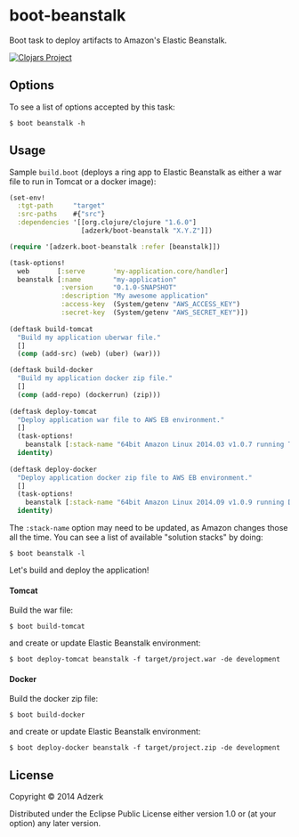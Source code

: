 # boot-beanstalk

Boot task to deploy artifacts to Amazon's Elastic Beanstalk.

[![Clojars Project][1]][2]

## Options

To see a list of options accepted by this task:

```
$ boot beanstalk -h
```

## Usage

Sample `build.boot` (deploys a ring app to Elastic Beanstalk as either a war
file to run in Tomcat or a docker image):

```clojure
(set-env!
  :tgt-path     "target"
  :src-paths    #{"src"}
  :dependencies '[[org.clojure/clojure "1.6.0"]
                  [adzerk/boot-beanstalk "X.Y.Z"]])

(require '[adzerk.boot-beanstalk :refer [beanstalk]])

(task-options!
  web       [:serve       'my-application.core/handler]
  beanstalk [:name        "my-application"
             :version     "0.1.0-SNAPSHOT"
             :description "My awesome application"
             :access-key  (System/getenv "AWS_ACCESS_KEY")
             :secret-key  (System/getenv "AWS_SECRET_KEY")])
  
(deftask build-tomcat
  "Build my application uberwar file."
  []
  (comp (add-src) (web) (uber) (war)))

(deftask build-docker
  "Build my application docker zip file."
  []
  (comp (add-repo) (dockerrun) (zip)))
  
(deftask deploy-tomcat
  "Deploy application war file to AWS EB environment."
  []
  (task-options!
    beanstalk [:stack-name "64bit Amazon Linux 2014.03 v1.0.7 running Tomcat 7 Java 7"])
  identity)
  
(deftask deploy-docker
  "Deploy application docker zip file to AWS EB environment."
  []
  (task-options!
    beanstalk [:stack-name "64bit Amazon Linux 2014.09 v1.0.9 running Docker 1.2.0"])
  identity)
```

The `:stack-name` option may need to be updated, as Amazon changes those all the
time. You can see a list of available "solution stacks" by doing:

```
$ boot beanstalk -l
```

Let's build and deploy the application!

#### Tomcat

Build the war file:

```
$ boot build-tomcat
```

and create or update Elastic Beanstalk environment:

```
$ boot deploy-tomcat beanstalk -f target/project.war -de development
```

#### Docker

Build the docker zip file:

```
$ boot build-docker
```

and create or update Elastic Beanstalk environment:

```
$ boot deploy-docker beanstalk -f target/project.zip -de development
```

## License

Copyright © 2014 Adzerk

Distributed under the Eclipse Public License either version 1.0 or (at
your option) any later version.

[1]: http://clojars.org/adzerk/boot-beanstalk/latest-version.svg
[2]: http://clojars.org/adzerk/boot-beanstalk
